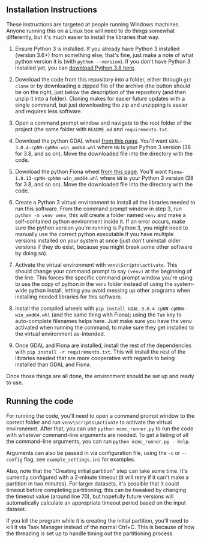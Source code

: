 ## Installation Instructions
These instructions are targeted at people running Windows machines.  Anyone running this on a Linux box will need to do things somewhat differently, but it's much easier to install the libraries that way.

1. Ensure Python 3 is installed.  If you already have Python 3 installed (version 3.6+) from something else, that's fine, just make a note of what python version it is (with `python --version`).  If you don't have Python 3 installed yet, you can [download Python 3.8 here](https://www.python.org/ftp/python/3.8.2/python-3.8.2.exe).  

2. Download the code from this repository into a folder, either through `git clone` or by downloading a zipped file of the archive (the button should be on the right, just below the description of the repository (and then unzip it into a folder).  Cloning makes for easier future updates with a single command, but just downloading the zip and unzipping is easier and requires less software.  

3. Open a command prompt window and navigate to the root folder of the project (the same folder with `README.md` and `requirements.txt`.

4. Download the python GDAL wheel [from this page](https://www.lfd.uci.edu/~gohlke/pythonlibs/#gdal).  You'll want `GDAL-3.0.4-cpNN-cpNNm-win_amd64.whl` where `NN` is your Python 3 version (38 for 3.8, and so on).  Move the downloaded file into the directory with the code.

5. Download the python Fiona wheel [from this page](https://www.lfd.uci.edu/~gohlke/pythonlibs/#fiona).  You'll want `Fiona-1.8.13-cpNN-cpNNm-win_amd64.whl` where `NN` is your Python 3 version (38 for 3.8, and so on).  Move the downloaded file into the directory with the code.

6. Create a Python 3 virtual environment to install all the libraries needed to run this software.  From the command prompt window in step 3, run `python -m venv venv`, this will create a folder named `venv` and make a self-contained python environment inside it.  If an error occurs, make sure the python version you're running is Python 3, you might need to manually use the correct python executable if you have multiple versions installed on your system at once (just don't uninstall older versions if they do exist, because you might break some other software by doing so).  

7. Activate the virtual environment with `venv\Scripts\activate`.  This should change your command prompt to say `(venv)` at the beginning of the line.  This forces the specific command prompt window you're using to use the copy of python in the `venv` folder instead of using the system-wide python install, letting you avoid messing up other programs when installing needed libraries for this software.  

8. Install the compiled wheels with `pip install GDAL-3.0.4-cpNN-cpNNm-win_amd64.whl` (and the same thing with Fiona); using the `Tab` key to auto-complete filenames helps here.  Just make sure you have the venv activated when running the command, to make sure they get installed to the virtual environment as-intended.

9. Once GDAL and Fiona are installed, install the rest of the dependencies with `pip install -r requirements.txt`.  This will install the rest of the libraries needed that are more cooperative with regards to being installed than GDAL and Fiona.  

Once those things are all done, the environment should be set up and ready to use.  

## Running the code

For running the code, you'll need to open a command prompt window to the correct folder and run `venv\Scripts\activate` to activate the virtual environemnt.  After that, you can use `python mcmc_runner.py` to run the code with whatever command-line arguments are needed.  To get a listing of all the command-line arguments, you can run `python mcmc_runner.py --help`.

Arguments can also be passed in via configuration file, using the `-c` or `--config` flag, see `example_settings.ini` for examples.  

Also, note that the "Creating initial partition" step can take some time.  It's currently configured with a 2-minute timeout (it will retry if it can't make a partition in two minutes).  For larger datasets, it's possible that it could timeout before completing partitioning; this can be tweaked by changing the timeout value (around line 70), but hopefully future versions will automatically calculate an appropriate timeout period based on the input dataset.  

If you kill the program while it is creating the initial partition, you'll need to kill it via Task Manager instead of the normal Ctrl+C.  This is because of how the threading is set up to handle timing out the partitioning process.  